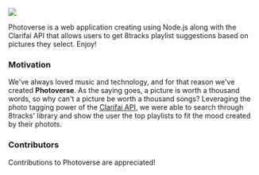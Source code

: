 
![](https://www.dropbox.com/s/9atj9gzse8jjq0p/logo.png?dl=1)

Photoverse is a web application creating using Node.js along with the Clarifai API that allows users to get 8tracks playlist suggestions based on pictures they select. Enjoy!

### Motivation

We've always loved music and technology, and for that reason we've created **Photoverse**. As the saying goes, a picture is worth a thousand words, so why can't a picture be worth a thousand songs? Leveraging the photo tagging power of the [Clarifai API](http://www.clarifai.com/api), we were able to search through 8tracks' library and show the user the top playlists to fit the mood created by their photots.

### Contributors

Contributions to Photoverse are appreciated!

